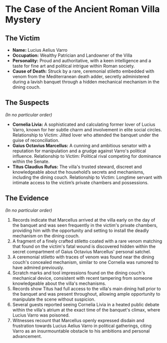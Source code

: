 # The Case of the Ancient Roman Villa Mystery

## The Victim
- **Name:** Lucius Aelius Varro
- **Occupation:** Wealthy Patrician and Landowner of the Villa
- **Personality:** Proud and authoritative, with a keen intelligence and a taste for fine art and political intrigue within Roman society.
- **Cause of Death:** Struck by a rare, ceremonial stiletto embedded with venom from the Mediterranean death adder, secretly administered during a lavish banquet through a hidden mechanical mechanism in the dining couch.

## The Suspects
*(In no particular order)*
- **Cornelia Livia:** A sophisticated and calculating former lover of Lucius Varro, known for her subtle charm and involvement in elite social circles. Relationship to Victim: Jilted lover who attended the banquet under the guise of reconciliation.
- **Gaius Octavius Marcellus:** A cunning and ambitious senator with a reputation for manipulation and a grudge against Varro's political influence. Relationship to Victim: Political rival competing for dominance within the Senate.
- **Titus Claudius Rufus:** The villa's trusted steward, discreet and knowledgeable about the household’s secrets and mechanisms, including the dining couch. Relationship to Victim: Longtime servant with intimate access to the victim’s private chambers and possessions.

## The Evidence
*(In no particular order)*
1. Records indicate that Marcellus arrived at the villa early on the day of the banquet and was seen frequently in the victim's private chambers, providing him with the opportunity and setting to install the deadly mechanism on the dining couch.
2. A fragment of a finely crafted stiletto coated with a rare venom matching that found on the victim's fatal wound is discovered hidden within the secret compartment of Gaius Octavius Marcellus' personal satchel.
3. A ceremonial stiletto with traces of venom was found near the dining couch's concealed mechanism, similar to one Cornelia was rumored to have admired previously.
4. Scratch marks and tool impressions found on the dining couch's mechanical device, consistent with recent tampering from someone knowledgeable about the villa's mechanisms.
5. Records show Titus had full access to the villa's main dining hall prior to the banquet and was present throughout, allowing ample opportunity to manipulate the scene without suspicion.
6. Several guests reported seeing Cornelia Livia in a heated public debate within the villa's atrium at the exact time of the banquet's climax, where Lucius Varro was poisoned.
7. Witnesses recount that Marcellus openly expressed disdain and frustration towards Lucius Aelius Varro in political gatherings, citing Varro as an insurmountable obstacle to his ambitions and personal advancement.